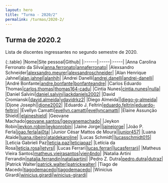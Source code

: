 ```yaml
---
layout: hero
title: "Turma - 2020/2"
permalink: /turmas/2020-2/
---
```


<div class="row align-items-center pt-2 pt-lg-5 mb-5">
    <div class="col-md-8">
    <h2>Turma de 2020.2</h2>
    <p class="lead">Lista de discentes ingressantes no segundo semestre de 2020.</p>
    </div>
</div>

{:.table}
|Nome|Site pessoal|Github|
|:------|:-----|:-----|
|Anna Carolina Ferronato da Silva|[anna.ferronato](https://cc.uffs.edu.br/pessoa/anna.ferronato)|[annaferronato](https://github.com/AnnaFerronato)|
|Alexsandro Schneider|[alexsandro.meurer](https://cc.uffs.edu.br/pessoa/alexsandro.meurer)|[alexsandroschneider](https://github.com/AlexsandroSchneider)|
|Alan Henrique Jahnel|[alan.jahnel](http://cc.uffs.edu.br/pessoa/alan.jahnel)|[alanhjh](http://github.com/AlanHJH)|
|Andrei Danelli|[andrei.danelli](https://cc.uffs.edu.br/pessoa/andrei.danelli)|[andrei-danelli](https://github.com/Andrei-Danelli)|
|André Bonfante|[andre.bonfante](https://cc.uffs.edu.br/pessoa/andre.bonfante)|[bonfanteandre](https://github.com/bonfanteandre)|
|Carlos Eduardo Thomas|[carlos.thomas](https://cc.uffs.edu.br/pessoa/carlos.thomas)|[thomas164-cadu](https://github.com/Thomas164-cadu)|
|Cintia Nunes|[cintia.nunes](https://cc.uffs.edu.br/pessoa/cintia.nunes)|[nulla](https://github.com/nullaa)|
|Daniel Salvini|[daniel.salvini](https://cc.uffs.edu.br/pessoa/daniel.salvini)|[jackdaniels2002](https://github.com/JackDaniels2002)|
|David Cromianski|[david.almeida](https://cc.uffs.edu.br/pessoa/david.almeida)|[ydavidrkz2](https://github.com/ydavidrkz2)|
|Diego Almeida||[diego-g-almeida](http://github.com/Diego-G-Almeida)|
|Djone Joseph||[djone2002](https://github.com/Djone2002)|
|Eduardo J. Feltrin|[eduardo.feltrin](https://cc.uffs.edu.br/pessoa/eduardo.feltrin)|[eduardo-feltrin](https://github.com/Eduardo-Feltrin)|
|Évellyn Camatti|[evellyn.camatti](https://cc.uffs.edu.br/pessoa/evellyn.camatti)|[evellyncamatti](https://github.com/evellyncamatti)|
|Elaine Assunção Shield||[elaineshield](https://github.com/ElaineShield)|
|Geovane Machado|[geovane.santos/](https://cc.uffs.edu.br/pessoa/geovane.santos)|[geovanemachado](https://github.com/GeovaneMachado)|
|Jeykon Robin|[jeykon.robim](https://cc.uffs.edu.br/pessoa/jeykon.robim)|[jeykonrobin](https://github.com/jeykonrobin)|
|Jaíne Jorge||[jainejorge](https://github.com/Jainejorge)|
|João P. Ferla|[joao.ferla](https://cc.uffs.edu.br/pessoa/joao.ferla)|[aj0ta](https://github.com/AJ0ta)|
|Junior César Mattos de Moura||[junior457](https://github.com/junior457)|
|Luana Ataide|[luana.ribeiro](https://cc.uffs.edu.br/pessoa/luana.ribeiro)|[ataidekaroline](https://github.com/ataidekaroline)|
|Lucas Schmidt||[lucasschmidt015](https://github.com/lucasschmidt015)|
|Leticia Gabrieli Paz|[leticia.paz](https://cc.uffs.edu.br/pessoa/leticia.paz)|[leticiapaz](https://github.com/leticiapaz)|
|Letícia da Rosa|[leticia.rosa](https://cc.uffs.edu.br/pessoa/leticia.rosa)|[letyrsl](https://github.com/letyrsl)|
|Lucas Ferrari|[lucas.ferrari](https://cc.uffs.edu.br/pessoa/lucas.ferrari)|[lucasferrarii](https://github.com/Lucasferrarii)|
|Matheus Vieira Santos|[matheus.vieirasantos](https://cc.uffs.edu.br/pessoa/matheus.vieirasantos)|[vieir4ndo](https://github.com/vieir4ndo)|
|Natalia Artini Ferrandin|[natalia.ferrandin](https://cc.uffs.edu.br/pessoa/natalia.ferrandin)|[nataliaartini](https://github.com/Nataliaartini)|
|Pedro Z. Dutra|[pedro.dutra](https://cc.uffs.edu.br/pessoa/pedro.dutra)|[dutraz](http://github.com/Dutraz)|
|Patrick Walter|[patrick.walter](https://cc.uffs.edu.br/pessoa/patrick.walter)|[patrickwalter](http://github.com/PatrickWalter387)|
|Tiago de Macedo|[tiagodemacedo](https://cc.uffs.edu.br/pessoa/tiagodemacedo)|[tiagodemacedo](https://github.com/tiagodemacedo)|
|Winicius Girardi|[winicius.girardi](https://cc.uffs.edu.br/pessoa/winicius.girardi)|[winicius-girardi](https://github.com/winicius-girardi)|
